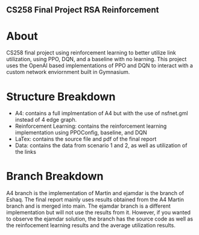 ## CS258 Final Project RSA Reinforcement 

# About
CS258 final project using reinforcement learning to better utilize link utilization, using PPO, DQN, and a baseline with no learning. This project uses the OpenAI based implementations of PPO and DQN to interact with a custom network enviornment built in Gymnasium. 

# Structure Breakdown
* A4: contains a full implmentation of A4 but with the use of nsfnet.gml instead of 4 edge graph.
* Reinforcement Learning: contains the reinforcement learning implementation using PPOConfig, baseline, and DQN
* LaTex: contains the source file and pdf of the final report
* Data: contains the data from scenario 1 and 2, as well as utilization of the links
  
# Branch Breakdown
A4 branch is the implementation of Martin and ejamdar is the branch of Eshaq. The final report mainly uses results obtained from the A4 Martin branch and is merged into main. The ejamdar branch is a different implementation but will not use the results from it. However, if you wanted to observe the ejamdar solution, the branch has the source code as well as the reinfocement learning results and the average utilization results.
